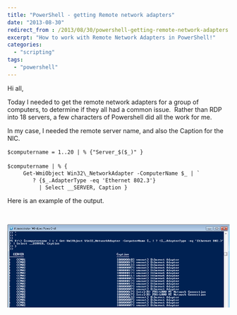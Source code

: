 ```yaml
---
title: "PowerShell - getting Remote network adapters"
date: "2013-08-30"
redirect_from : /2013/08/30/powershell-getting-remote-network-adapters
excerpt: "How to work with Remote Network Adapters in PowerShell!"
categories: 
  - "scripting"
tags: 
  - "powershell"
---
```


Hi all,

Today I needed to get the remote network adapters for a group of computers, to determine if they all had a common issue.  Rather than RDP into 18 servers, a few characters of Powershell did all the work for me.

In my case, I needed the remote server name, and also the Caption for the NIC.
```
$computername = 1..20 | % {"Server_$($_)" }

$computername | % { 
     Get-WmiObject Win32\_NetworkAdapter -ComputerName $_ | ` 
        ? {$_.AdapterType -eq 'Ethernet 802.3'} 
          | Select __SERVER, Caption }
```

Here is an example of the output.

 

![](../assets/images/2013/08/images/getnetadapters.png)
